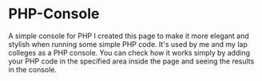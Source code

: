 # PHP-Console
A simple console for PHP 
I created this page to make it more elegant and stylish when running some simple PHP code. It's used by me and my lap colleges as a PHP console.
You can check how it works simply by adding your PHP code in the specified area inside the page and seeing the results in the console.
